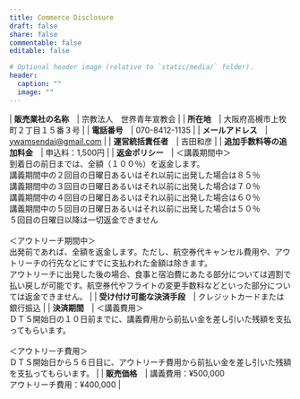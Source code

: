 ```yaml
---
title: Commerce Disclosure
draft: false
share: false
commentable: false
editable: false

# Optional header image (relative to `static/media/` folder).
header:
  caption: ""
  image: ""
---
```


| **販売業社の名称**　| 宗教法人　世界青年宣教会 |
| **所在地**　| 大阪府高槻市上牧町２丁目１５番３号 |
| **電話番号**　| 070-8412-1135 |
| **メールアドレス**　| ywamsendai@gmail.com |
| **運営統括責任者**　| 吉田和彦 |
| **追加手数料等の追加料金**　| 申込料：1,500円 |
| **返金ポリシー**　| ＜講義期間中＞
<br>
到着日の前日までは、全額（１００％）を返金します。<br>
講義期間中の２回目の日曜日あるいはそれ以前に出発した場合は８５％<br>
講義期間中の３回目の日曜日あるいはそれ以前に出発した場合は７０％<br>
講義期間中の４回目の日曜日あるいはそれ以前に出発した場合は６０％<br>
講義期間中の５回目の日曜日あるいはそれ以前に出発した場合は５０％<br>
５回目の日曜日以降は一切返金できません<br>
<br>
＜アウトリーチ期間中＞<br>
出発前であれば、全額を返金します。ただし、航空券代キャンセル費用や、アウトリーチの行先などにすでに支払われた金額は除きます。<br>
アウトリーチに出発した後の場合、食事と宿泊費にあたる部分については週割で払い戻しが可能です。航空券代やフライトの変更手数料などといった部分については返金できません。 |
| **受け付け可能な決済手段**　| クレジットカードまたは銀行振込 |
| **決済期間**　| ＜講義費用＞
<br>
ＤＴＳ開始日の１０日前までに、講義費用から前払い金を差し引いた残額を支払ってもらいます。<br>
<br>
＜アウトリーチ費用＞
<br>
ＤＴＳ開始日から５６日目に、アウトリーチ費用から前払い金を差し引いた残額を支払ってもらいます。 |
| **販売価格**　| 講義費用：¥500,000<br>アウトリーチ費用：¥400,000 |
